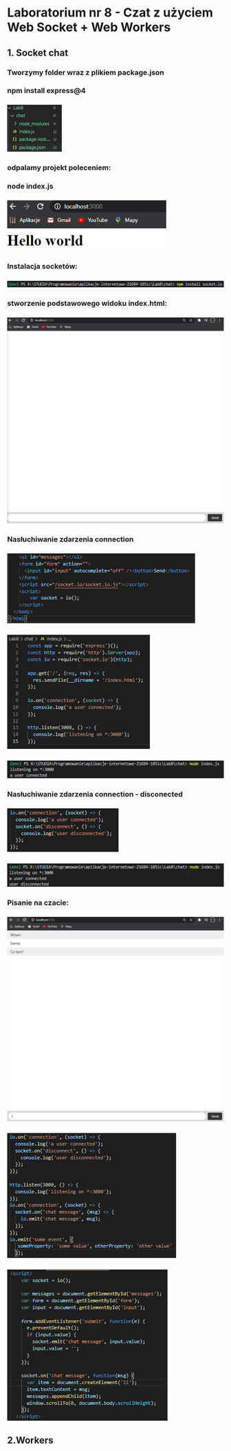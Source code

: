 # Laboratorium nr 8 - Czat z użyciem Web Socket + Web Workers

## 1. Socket chat
### Tworzymy folder wraz z plikiem package.json
### npm install express@4
### ![](./img/1.PNG)
### odpalamy projekt poleceniem:
### node index.js
### ![](./img/2.PNG)
### Instalacja socketów:
### ![](./img/3.PNG)
### stworzenie podstawowego widoku index.html:
### ![](./img/4.PNG)
### Nasłuchiwanie zdarzenia connection
### ![](./img/6.PNG)
### ![](./img/5.PNG)
### ![](./img/7.PNG)
### Nasłuchiwanie zdarzenia connection - disconected
### ![](./img/8.PNG)
### ![](./img/9.PNG)
### Pisanie na czacie:
### ![](./img/10.PNG)
### ![](./img/11.PNG)
### ![](./img/12.PNG)





## 2.Workers